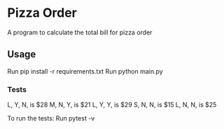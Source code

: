 # Pizza Order #

A program to calculate the total bill for pizza order

## Usage ##

Run pip install -r requirements.txt
Run python main.py

### Tests ###

L, Y, N, is $28
M, N, Y, is $21
L, Y, Y, is $29
S, N, N, is $15
L, N, N, is $25

To run the tests:
    Run pytest -v
